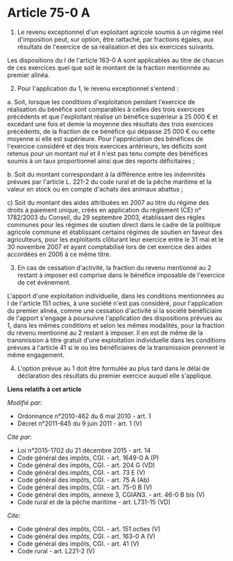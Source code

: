 # Article 75-0 A

1. Le revenu exceptionnel d'un exploitant agricole soumis à un régime réel d'imposition peut, sur option, être rattaché, par
fractions égales, aux résultats de l'exercice de sa réalisation et des six exercices suivants. 

Les dispositions du I de l'article 163-0 A sont applicables au titre de chacun de ces exercices quel que soit le montant de
la fraction mentionnée au premier alinéa. 

2. Pour l'application du 1, le revenu exceptionnel s'entend : 

a. Soit, lorsque les conditions d'exploitation pendant l'exercice de réalisation du bénéfice sont comparables à celles des
trois exercices précédents et que l'exploitant réalise un bénéfice supérieur à 25 000 € et excédant une fois et demie la
moyenne des résultats des trois exercices précédents, de la fraction de ce bénéfice qui dépasse 25 000 € ou cette moyenne si
elle est supérieure. Pour l'appréciation des bénéfices de l'exercice considéré et des trois exercices antérieurs, les
déficits sont retenus pour un montant nul et il n'est pas tenu compte des bénéfices soumis à un taux proportionnel ainsi que
des reports déficitaires ; 

b. Soit du montant correspondant à la différence entre les indemnités prévues par l'article L. 221-2 du code rural et de la
pêche maritime et la valeur en stock ou en compte d'achats des animaux abattus ; 

c) Soit du montant des aides attribuées en 2007 au titre du régime des droits à paiement unique, créés en application du
règlement (CE) n° 1782/2003 du Conseil, du 29 septembre 2003, établissant des règles communes pour les régimes de soutien
direct dans le cadre de la politique agricole commune et établissant certains régimes de soutien en faveur des agriculteurs,
pour les exploitants clôturant leur exercice entre le 31 mai et le 30 novembre 2007 et ayant comptabilisé lors de cet
exercice des aides accordées en 2006 à ce même titre. 

3. En cas de cessation d'activité, la fraction du revenu mentionné au 2 restant à imposer est comprise dans le bénéfice
imposable de l'exercice de cet événement. 

L'apport d'une exploitation individuelle, dans les conditions mentionnées au I de l'article 151 octies, à une société n'est
pas considéré, pour l'application du premier alinéa, comme une cessation d'activité si la société bénéficiaire de l'apport
s'engage à poursuivre l'application des dispositions prévues au 1, dans les mêmes conditions et selon les mêmes modalités,
pour la fraction du revenu mentionné au 2 restant à imposer. Il en est de même de la transmission à titre gratuit d'une
exploitation individuelle dans les conditions prévues à l'article 41 si le ou les bénéficiaires de la transmission prennent
le même engagement. 

4. L'option prévue au 1 doit être formulée au plus tard dans le délai de déclaration des résultats du premier exercice auquel
elle s'applique.

**Liens relatifs à cet article**

_Modifié par_:

  - Ordonnance n°2010-462 du 6 mai 2010 - art. 1
  - Décret n°2011-645 du 9 juin 2011 - art. 1 (V)

_Cité par_:

  - Loi n°2015-1702 du 21 décembre 2015 - art. 14
  - Code général des impôts, CGI. - art. 1649-0 A (P)
  - Code général des impôts, CGI. - art. 204 G (VD)
  - Code général des impôts, CGI. - art. 73 E (V)
  - Code général des impôts, CGI. - art. 75 A (Ab)
  - Code général des impôts, CGI. - art. 75-0 B (V)
  - Code général des impôts, annexe 3, CGIAN3. - art. 46-0 B bis (V)
  - Code rural et de la pêche maritime - art. L731-15 (VD)

_Cite_:

  - Code général des impôts, CGI. - art. 151 octies (V)
  - Code général des impôts, CGI. - art. 163-0 A (V)
  - Code général des impôts, CGI. - art. 41 (V)
  - Code rural - art. L221-2 (V)
